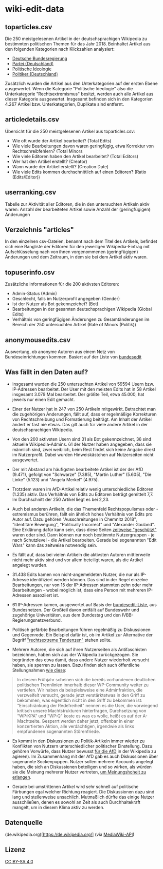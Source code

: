 # wiki-edit-data

## toparticles.csv

Die 250 meistgelesenen Artikel in der deutschsprachigen Wikipedia zu bestimmten politischen Themen für das Jahr 2018. Beinhaltet Artikel aus den folgenden Kategorien nach Klickzahlen analysiert:

* [Deutsche Bundesregierung](https://de.wikipedia.org/wiki/Kategorie:Deutsche_Bundesregierung)
* [Partei (Deutschland)](https://de.wikipedia.org/wiki/Kategorie:Partei_(Deutschland))
* [Politische Ideologie](https://de.wikipedia.org/wiki/Kategorie:Politische_Ideologie)
* [Politiker (Deutschland)](https://de.wikipedia.org/wiki/Kategorie:Politiker_(Deutschland))

Zusätzlich wurden die Artikel aus den Unterkategorien auf der ersten Ebene ausgewertet. Wenn die Kategorie "Politische Ideologie" also die Unterkategorie "Rechtsextremismus" besitzt, werden auch alle Artikel aus dieser Kategorie ausgewertet. Insgesamt befinden sich in den Kategorien 4.267 Artikel bzw. Unterkategorien, Duplikate sind entfernt.

## articledetails.csv

Übersicht für die 250 meistgelesenen Artikel aus toparticles.csv:
* Wie oft wurde der Artikel bearbeitet? (Total Edits)
* Wie viele Bearbeitungen davon waren geringfügig, etwa Korrektur von Rechtschreibfehlern? (Total Minors
* Wie viele Editoren haben den Artikel bearbeitet? (Total Editors)
* Wer hat den Artikel erstellt? (Creator)
* Wann wurde der Artikel erstellt? (Creation Date)
* Wie viele Edits kommen durchschnittlich auf einen Editoren? (Ratio (Edits/Editor))

## userranking.csv

Tabelle zur Aktivität aller Editoren, die in den untersuchten Artikeln aktiv waren: Anzahl der bearbeiteten Artikel sowie Anzahl der (geringfügigen) Änderungen

## Verzeichnis "articles"

In den einzelnen csv-Dateien, benannt nach dem Titel des Artikels, befindet sich eine Rangliste der Editoren für den jeweiligen Wikipedia-Eintrag mit Aufschlüsselung nach von ihnen vorgenommenen (geringfügigen) Änderungen und dem Zeitraum, in dem sie bei dem Artikel aktiv waren.

## topuserinfo.csv

Zusätzliche Informationen für die 200 aktivsten Editoren:
* Admin-Status (Admin)
* Geschlecht, falls im Nutzerprofil angegeben (Gender)
* Ist der Nutzer als Bot gekennzeichet? (Bot)
* Bearbeitungen in der gesamten deutschsprachigen Wikipedia (Global Edits)
* Verhältnis von geringfügigen Änderungen zu Gesamtänderungen im Bereich der 250 untersuchten Artikel (Rate of Minors (Politik))

## anonymousedits.csv

Auswertung, ob anonyme Autoren aus einem Netz von Bundeseinrichtungen kommen. Basiert auf der Liste von [bundesedit](https://github.com/codemonauts/bundesedit)

## Was fällt in den Daten auf?

* Insgesamt wurden die 250 untersuchten Artikel von 59594 Usern bzw. IP-Adressen bearbeitet. Der User mit den meisten Edits hat in 58 Artikel insgesamt 3.079 Mal bearbeitet. Der größte Teil, etwa 45.000, hat jeweils nur einen Edit gemacht.

* Einer der Nutzer hat in 247 von 250 Artikeln mitgewirkt. Betrachtet man die zugehörigen Änderungen, fällt auf, dass er regelmäßige Korrekturen von Rechtschreibung und Formatierung beiträgt. Am Inhalt der Artikel ändert er fast nie etwas. Das gilt auch für viele andere Artikel in der deutschsprachigen Wikipedia.

* Von den 200 aktivsten Usern sind 31 als Bot gekennzeichnet, 38 sind aktuelle Wikipedia-Admins. 61 der Nutzer haben angegeben, dass sie männlich sind, zwei weiblich, beim Rest findet sich keine Angabe direkt im Nutzerprofil. Dabei wurden Hinweiskästchen auf Nutzerseiten nicht ausgewertet.

* Der mit Abstand am häufigsten bearbeitete Artikel ist der der AfD (9.471), gefolgt von "Schwarze" (7.385), "Martin Luther" (5.605), "Die Linke" (5.123) und "Angela Merkel" (4.975).

* Trotzdem waren im AfD-Artikel relativ wenig unterschiedliche Editoren (1.235) aktiv. Das Verhältnis von Edits zu
Editoren beträgt gemittelt 7,7. Im Durchschnitt der 250 Artikel liegt es bei 2,23.

* Auch bei anderen Artikeln, die das Themenfeld Rechtspopulismus oder -extremismus berühren, fällt ein ähnlich hohes Verhältnis von Edits pro Autor auf. Dazu gehören "Ausschreitungen in Chemnitz 2018", "Identitäre Bewegung", "Politically Incorrect" und "Alexander
Gauland". Eine Erklärung dafür kann sein, dass diese Seiten [zeitweise "geschützt"](https://de.wikipedia.org/w/index.php?title=Spezial:Logbuch&type=protect&user=&page=Alternative_f%C3%BCr_Deutschland) waren oder sind. Dann können nur noch bestimmte Nutzergruppen - je nach Schutzlevel - die Artikel bearbeiten. Gerade bei sogenannten "Edit Wars" kann das zeitweise notwendig sein.

* Es fällt auf, dass bei vielen Artikeln die aktivsten Autoren mittlerweile nicht mehr aktiv sind und vor allem beteiligt waren, als die Artikel angelegt wurden.

* 31.438 Edits kamen von nicht-angemeldeten Nutzer, die nur als IP-Adresse identifiziert werden können. Das sind in der Regel einzelne Bearbeitungen, nur von 15 der IP-Adressen stammten zehn oder mehr Bearbeitungen - wobei möglich ist, dass eine Person mit mehreren IP-Adressen assoziiert ist.

* 61 IP-Adressen kamen, ausgewertet auf Basis der [bundesedit-Liste](https://github.com/codemonauts/bundesedit), aus Bundesnetzen. Der Großteil davon entfällt auf Bundeswehr und zugehörige Univeritäten, aus dem Bundestag und den IVBB-Regierungsnetzverbund.

* Politisch gefärbte Bearbeitungen führen regelmäßig zu Diskussionen und Gegenrede. Ein Beispiel dafür ist, ob im Artikel zur Alternative der Begriff ["rechtsextreme Tendenzen"](https://de.wikipedia.org/wiki/Diskussion:Alternative_f%C3%BCr_Deutschland#Tendenzen,_Tendenzen,_Tendenzen) stehen sollte.

* Mehrere Autoren, die sich auf ihren Nutzerseiten als Antifaschisten
bezeichnen, haben sich aus der Wikipedia zurückgezogen. Sie begründen das etwa damit, dass andere Nutzer wiederholt versucht haben, sie sperren zu lassen. Dazu finden sich auch öffentliche Stellungnahmen [wie diese](
https://de.wikipedia.org/wiki/Benutzerin_Diskussion:JosFritz#Sperre):

> In diesem Frühjahr scheinen sich die bereits vorhandenen deutlichen politischen Trennlinien innerhalb dieser WP-Community weiter zu vertiefen. Wir haben da beispielsweise eine Adminfraktion, die verzweifelt versucht, gerade jetzt verstärktetwas in den Griff zu bekommen, was eigentlich nicht in den Griff zu bekommen ist: "Einschränkung der Redefreiheit" nennen es die User, die vorwiegend kritisch unsere Machtstrukturen hinterfragen, Durchsetzung von "WP:KPA" und "WP:Q" koste es was es wolle, heißt es auf der A-Machtseite. Gesperrt werden daher jetzt, offenbar in einer konzertierten Aktion, alle verdächtigen, irgendwie als links empfundenen sogenannten Störenfriede.

* Es kommt in den Diskussionen zu Politik-Artikeln immer wieder zu Konflikten von Nutzern unterschiedlicher politischer Einstellung. Dazu gehören Vorwürfe, dass Nutzer bewusst [für die AfD](https://de.wikipedia.org/wiki/Benutzer_Diskussion:Lukati#AfD) in der Wikipedia zu agieren). Im Zusammenhang mit der AfD gab es auch Diskussionen über sogenannte Sockenpuppen. Nutzer sollen mehrere Accounts angelegt haben, die sich an Diskussionen beteiligen und so wirken, als würden sie die Meinung mehrerer Nutzer vertreten, [um Meinungshoheit zu erlangen](https://www.freitag.de/autoren/andreas-kemper/wikipedia-missbrauch-durch-konservativen-enttarnt).

* Gerade bei umstrittenen Artikel wird sehr schnell auf politische Färbungen egal welcher Richtung reagiert. Die Diskussionen dazu sind lang und stellenweise unsachlich. Mutmaßlich dürfte das einige Nutzer ausschließen, denen es sowohl an Zeit als auch Durchhaltekraft mangelt, um in diesem Klima aktiv zu werden.

## Datenquelle

(de.wikipedia.org)[https://de.wikipedia.org/] (via [MediaWiki-API](https://www.mediawiki.org/wiki/API:Main_page))

## Lizenz

[CC BY-SA 4.0](https://creativecommons.org/licenses/by-sa/4.0/legalcode)
